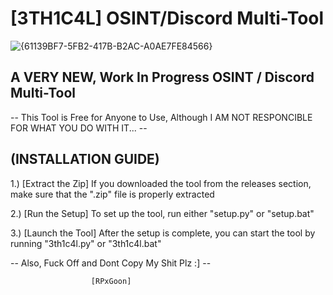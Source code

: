 # [3TH1C4L] OSINT/Discord Multi-Tool
![{61139BF7-5FB2-417B-B2AC-A0AE7FE84566}](https://github.com/user-attachments/assets/1d1a2f56-1c66-4dc5-91df-aed8546b1e87)


A VERY NEW, Work In Progress OSINT / Discord Multi-Tool
-
-- This Tool is Free for Anyone to Use, Although I AM NOT RESPONCIBLE FOR WHAT YOU DO WITH IT... --


(INSTALLATION GUIDE)
-

1.) [Extract the Zip]
    If you downloaded the tool from the releases section, make sure that the ".zip" file is properly extracted

2.) [Run the Setup]
    To set up the tool, run either "setup.py" or "setup.bat"

3.) [Launch the Tool]
    After the setup is complete, you can start the tool by running "3th1c4l.py" or "3th1c4l.bat"

-- Also, Fuck Off and Dont Copy My Shit Plz :] --

		              [RPxGoon]

